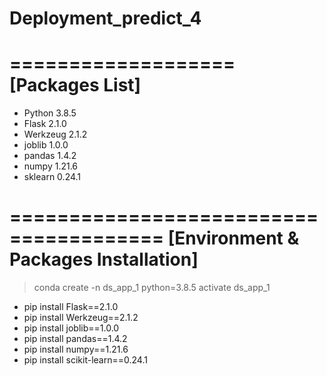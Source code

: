 # Deployment_predict_4

===================
[Packages List]
===================
- Python   3.8.5
- Flask    2.1.0
- Werkzeug 2.1.2
- joblib   1.0.0
- pandas   1.4.2
- numpy    1.21.6
- sklearn  0.24.1

=======================================
[Environment & Packages Installation]
=======================================

> conda create -n ds_app_1 python=3.8.5
> activate ds_app_1

- pip install Flask==2.1.0
- pip install Werkzeug==2.1.2
- pip install joblib==1.0.0
- pip install pandas==1.4.2
- pip install numpy==1.21.6
- pip install scikit-learn==0.24.1
